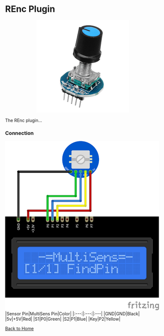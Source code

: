 # REnc Plugin
<p align="center"><img src="REnc.png"/></p>

The REnc plugin...

### Connection
![REncConnection](REnc-CONN.png)
|Sensor Pin|MultiSens Pin|Color|
|:---:|:---:|:---|
|GND|GND|Black|
|5v|+5V|Red|
|S1|P0|Green|
|S2|P1|Blue|
|Key|P2|Yellow|

[Back to Home](/#supported-devices)


